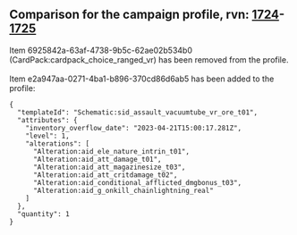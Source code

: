 ## Comparison for the campaign profile, rvn: [1724](https://github.com/PRO100KatYT/FortniteProfileRevisions/tree/main/profiles/campaign/1724%20campaign.json)-[1725](https://github.com/PRO100KatYT/FortniteProfileRevisions/tree/main/profiles/campaign/1725%20campaign.json)

Item 6925842a-63af-4738-9b5c-62ae02b534b0 (CardPack:cardpack_choice_ranged_vr) has been removed from the profile.
<br><br>
Item e2a947aa-0271-4ba1-b896-370cd86d6ab5 has been added to the profile:

```
{
  "templateId": "Schematic:sid_assault_vacuumtube_vr_ore_t01",
  "attributes": {
    "inventory_overflow_date": "2023-04-21T15:00:17.281Z",
    "level": 1,
    "alterations": [
      "Alteration:aid_ele_nature_intrin_t01",
      "Alteration:aid_att_damage_t01",
      "Alteration:aid_att_magazinesize_t03",
      "Alteration:aid_att_critdamage_t02",
      "Alteration:aid_conditional_afflicted_dmgbonus_t03",
      "Alteration:aid_g_onkill_chainlightning_real"
    ]
  },
  "quantity": 1
}
```

<br><br>
